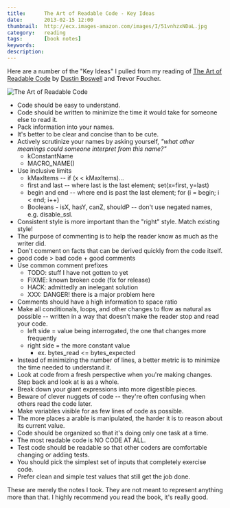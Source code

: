 ```yaml
---
title: 		The Art of Readable Code - Key Ideas
date: 		2013-02-15 12:00
thumbnail:  http://ecx.images-amazon.com/images/I/51vnhzxNDaL.jpg
category:	reading
tags: 		[book notes]
keywords:
description:
---
```

Here are a number of the "Key Ideas" I pulled from my reading of [The Art of
Readable Code](http://www.amazon.com/The-Readable-Code-Theory-Practice/dp/0596802293) by [Dustin Boswell](http://dustwell.com) and Trevor Foucher.

![The Art of Readable Code](http://ecx.images-amazon.com/images/I/51vnhzxNDaL.jpg)

* Code should be easy to understand.
* Code should be written to minimize the time it would take for someone else to read it.
* Pack information into your names.
* It's better to be clear and concise than to be cute.
* Actively scrutinize your names by asking yourself, *"what other meanings could someone interpret from this name?"*
	* kConstantName
	* MACRO_NAME()
* Use inclusive limits
	* kMaxItems -- if (x < kMaxItems)…
    * first and last -- where last is the last element; set(x=first, y=last)
    * begin and end -- where end is past the last element; for (i = begin; i < end; i++)
    * Booleans - isX, hasY, canZ, shouldP -- don't use negated names, e.g. disable_ssl.
* Consistent style is more important than the "right" style. Match existing style!
* The purpose of commenting is to help the reader know as much as the writer did.
* Don't comment on facts that can be derived quickly from the code itself.
* good code > bad code + good comments
* Use common comment prefixes
  	* TODO: stuff I have not gotten to yet
    * FIXME: known broken code (fix for release)
    * HACK: admittedly an inelegant solution
    * XXX: DANGER! there is a major problem here
* Comments should have a high information to space ratio
* Make all conditionals, loops, and other changes to flow as natural as possible -- written in a way that doesn't make the reader stop and read your code.
  	* left side = value being interrogated, the one that changes more frequently
    * right side = the more constant value
    	* ex. bytes_read <= bytes_expected
* Instead of minimizing the number of lines, a better metric is to minimize the time needed to understand it.
* Look at code from a fresh perspective when you're making changes. Step back and look at is as a whole.
* Break down your giant expressions into more digestible pieces.
* Beware of clever nuggets of code -- they're often confusing when others read the code later.
* Make variables visible for as few lines of code as possible.
* The more places a arable is manipulated, the harder it is to reason about its current value.
* Code should be organized so that it's doing only one task at a time.
* The most readable code is NO CODE AT ALL.
* Test code should be readable so that other coders are comfortable changing or adding tests.
* You should pick the simplest set of inputs that completely exercise code.
* Prefer clean and simple test values that still get the job done.

These are merely the notes I took. They are not meant to represent anything
more than that. I highly recommend you read the book, it's really good.
